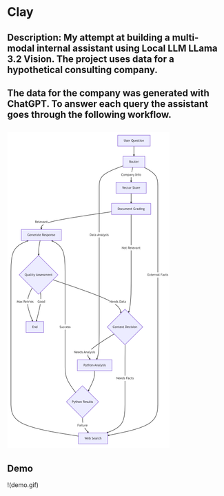 # Clay

## Description: My attempt at building a multi-modal internal assistant using Local LLM LLama 3.2 Vision. The project uses data for a hypothetical consulting company. 
## The data for the company was generated with ChatGPT. To answer each query the assistant goes through the following workflow.  
## ![Workflow](workflow.png)

## Demo
!(demo.gif)
